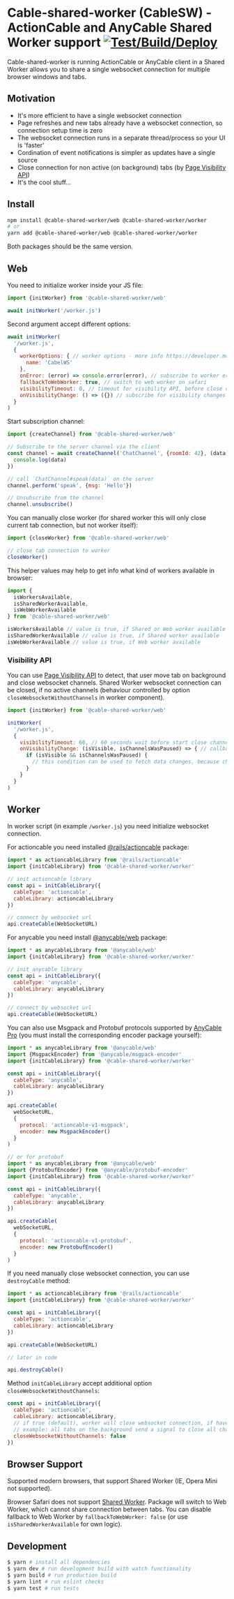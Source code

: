 # Cable-shared-worker (CableSW) - ActionCable and AnyCable Shared Worker support [![Test/Build/Deploy](https://github.com/le0pard/cable-shared-worker/actions/workflows/release.yml/badge.svg?branch=main)](https://github.com/le0pard/cable-shared-worker/actions/workflows/release.yml)

Cable-shared-worker is running ActionCable or AnyCable client in a Shared Worker allows you to share a single websocket connection for multiple browser windows and tabs.

## Motivation

 - It's more efficient to have a single websocket connection
 - Page refreshes and new tabs already have a websocket connection, so connection setup time is zero
 - The websocket connection runs in a separate thread/process so your UI is 'faster'
 - Cordination of event notifications is simpler as updates have a single source
 - Close connection for non active (on background) tabs (by [Page Visibility API](https://developer.mozilla.org/en-US/docs/Web/API/Page_Visibility_API))
 - It's the cool stuff...

## Install

```bash
npm install @cable-shared-worker/web @cable-shared-worker/worker
# or
yarn add @cable-shared-worker/web @cable-shared-worker/worker
```

Both packages should be the same version.

## Web

You need to initialize worker inside your JS file:

```js
import {initWorker} from '@cable-shared-worker/web'

await initWorker('/worker.js')
```

Second argument accept different options:

```js
await initWorker(
  '/worker.js',
  {
    workerOptions: { // worker options - more info https://developer.mozilla.org/en-US/docs/Web/API/SharedWorker/SharedWorker
      name: 'CabelWS'
    },
    onError: (error) => console.error(error), // subscribe to worker errors
    fallbackToWebWorker: true, // switch to web worker on safari
    visibilityTimeout: 0, // timeout for visibility API, before close channels; 0 is disabled
    onVisibilityChange: () => ({}) // subscribe for visibility changes
  }
)
```

Start subscription channel:

```js
import {createChannel} from '@cable-shared-worker/web'

// Subscribe to the server channel via the client
const channel = await createChannel('ChatChannel', {roomId: 42}, (data) => {
  console.log(data)
})

// call `ChatChannel#speak(data)` on the server
channel.perform('speak', {msg: 'Hello'})

// Unsubscribe from the channel
channel.unsubscribe()
```

You can manually close worker (for shared worker this will only close current tab connection, but not worker itself):

```js
import {closeWorker} from '@cable-shared-worker/web'

// close tab connection to worker
closeWorker()
```

This helper values may help to get info what kind of workers available in browser:

```js
import {
  isWorkersAvailable,
  isSharedWorkerAvailable,
  isWebWorkerAvailable
} from '@cable-shared-worker/web'

isWorkersAvailable // value is true, if Shared or Web worker available
isSharedWorkerAvailable // value is true, if Shared worker available
isWebWorkerAvailable // value is true, if Web worker available
```

### Visibility API

You can use [Page Visibility API](https://developer.mozilla.org/en-US/docs/Web/API/Page_Visibility_API) to detect, that user move tab on background and close websocket channels. Shared Worker websocket connection can be closed, if no active channels (behaviour controlled by option `closeWebsocketWithoutChannels` in worker component).

```js
import {initWorker} from '@cable-shared-worker/web'

initWorker(
  '/worker.js',
  {
    visibilityTimeout: 60, // 60 seconds wait before start close channels, default 0 is disable this functionality
    onVisibilityChange: (isVisible, isChannelsWasPaused) => { // callback for visibility changes
      if (isVisible && isChannelsWasPaused) {
        // this condition can be used to fetch data changes, because channels was closed due to tab on background
      }
    }
  }
)
```

## Worker

In worker script (in example `/worker.js`) you need initialize websocket connection.

For actioncable you need installed [@rails/actioncable](https://www.npmjs.com/package/@rails/actioncable) package:

```js
import * as actioncableLibrary from '@rails/actioncable'
import {initCableLibrary} from '@cable-shared-worker/worker'

// init actioncable library
const api = initCableLibrary({
  cableType: 'actioncable',
  cableLibrary: actioncableLibrary
})

// connect by websocket url
api.createCable(WebSocketURL)
```

For anycable you need install [@anycable/web](https://www.npmjs.com/package/@anycable/web) package:

```js
import * as anycableLibrary from '@anycable/web'
import {initCableLibrary} from '@cable-shared-worker/worker'

// init anycable library
const api = initCableLibrary({
  cableType: 'anycable',
  cableLibrary: anycableLibrary
})

// connect by websocket url
api.createCable(WebSocketURL)
```

You can also use Msgpack and Protobuf protocols supported by [AnyCable Pro](https://anycable.io/#pro) (you must install the corresponding encoder package yourself):

```js
import * as anycableLibrary from '@anycable/web'
import {MsgpackEncoder} from '@anycable/msgpack-encoder'
import {initCableLibrary} from '@cable-shared-worker/worker'

const api = initCableLibrary({
  cableType: 'anycable',
  cableLibrary: anycableLibrary
})

api.createCable(
  webSocketURL,
  {
    protocol: 'actioncable-v1-msgpack',
    encoder: new MsgpackEncoder()
  }
)

// or for protobuf
import * as anycableLibrary from '@anycable/web'
import {ProtobufEncoder} from '@anycable/protobuf-encoder'
import {initCableLibrary} from '@cable-shared-worker/worker'

const api = initCableLibrary({
  cableType: 'anycable',
  cableLibrary: anycableLibrary
})

api.createCable(
  webSocketURL,
  {
    protocol: 'actioncable-v1-protobuf',
    encoder: new ProtobufEncoder()
  }
)
```

If you need manually close websocket connection, you can use `destroyCable` method:

```js
import * as actioncableLibrary from '@rails/actioncable'
import {initCableLibrary} from '@cable-shared-worker/worker'

const api = initCableLibrary({
  cableType: 'actioncable',
  cableLibrary: actioncableLibrary
})

api.createCable(WebSocketURL)

// later in code

api.destroyCable()
```

Method `initCableLibrary` accept additional option `closeWebsocketWithoutChannels`:

```js
const api = initCableLibrary({
  cableType: 'actioncable',
  cableLibrary: actioncableLibrary,
  // if true (default), worker will close websocket connection, if have zero active channels
  // example: all tabs on the background send a signal to close all channels by visibility API timeout
  closeWebsocketWithoutChannels: false
})
```

## Browser Support

Supported modern browsers, that support Shared Worker (IE, Opera Mini not supported).

Browser Safari does not support [Shared Worker](https://caniuse.com/sharedworkers). Package will switch to Web Worker, which cannot share connection between tabs. You can disable fallback to Web Worker by `fallbackToWebWorker: false` (or use `isSharedWorkerAvailable` for own logic).

## Development

```bash
$ yarn # install all dependencies
$ yarn dev # run development build with watch functionality
$ yarn build # run production build
$ yarn lint # run eslint checks
$ yarn test # run tests
```
